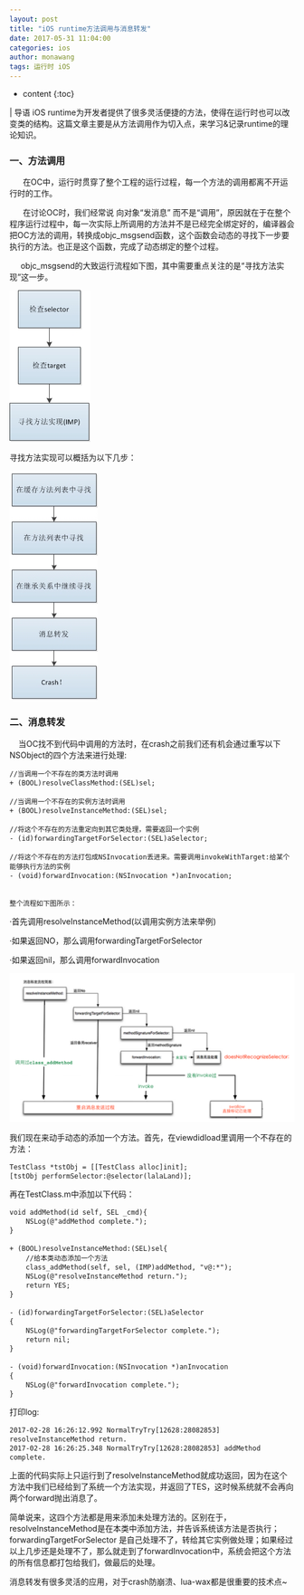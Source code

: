 ```yaml
---
layout: post
title: "iOS runtime方法调用与消息转发"
date: 2017-05-31 11:04:00
categories: ios
author: monawang
tags: 运行时 iOS
---
```


* content
{:toc}

| 导语 iOS
runtime为开发者提供了很多灵活便捷的方法，使得在运行时也可以改变类的结构。这篇文章主要是从方法调用作为切入点，来学习&记录runtime的理论知识。

### 一、方法调用

<!--more-->
      在OC中，运行时贯穿了整个工程的运行过程，每一个方法的调用都离不开运行时的工作。

      在讨论OC时，我们经常说 向对象“发消息”
而不是“调用”，原因就在于在整个程序运行过程中，每一次实际上所调用的方法并不是已经完全绑定好的，编译器会把OC方法的调用，转换成objc_msgsend函数，这个函数会动态的寻找下一步要执行的方法。也正是这个函数，完成了动态绑定的整个过程。

     objc_msgsend的大致运行流程如下图，其中需要重点关注的是“寻找方法实现”这一步。

![](/image/iOS_runtime_fang_fa_diao_yong_yu_xiao_xi_zhuan_fa/d515fc633024d8f4dd248537f2a8362fa68e82564207a02fe9108e58e289a3d6)

寻找方法实现可以概括为以下几步：

![](/image/iOS_runtime_fang_fa_diao_yong_yu_xiao_xi_zhuan_fa/49d65bf7c25d01679631572571ba47035cc6ddd790eaae7950b4c32b405703e0)

### 二、消息转发

    当OC找不到代码中调用的方法时，在crash之前我们还有机会通过重写以下NSObject的四个方法来进行处理:

    
    
    //当调用一个不存在的类方法时调用
    + (BOOL)resolveClassMethod:(SEL)sel;
    
    //当调用一个不存在的实例方法时调用
    + (BOOL)resolveInstanceMethod:(SEL)sel;
    
    //将这个不存在的方法重定向到其它类处理，需要返回一个实例
    - (id)forwardingTargetForSelector:(SEL)aSelector;
    
    //将这个不存在的方法打包成NSInvocation丢进来。需要调用invokeWithTarget:给某个能够执行方法的实例
    - (void)forwardInvocation:(NSInvocation *)anInvocation;
    
    
    整个流程如下图所示：

·首先调用resolveInstanceMethod(以调用实例方法来举例)

·如果返回NO，那么调用forwardingTargetForSelector

·如果返回nil，那么调用forwardInvocation

![](/image/iOS_runtime_fang_fa_diao_yong_yu_xiao_xi_zhuan_fa/e61d9fea2a32c69da6ab6876f3a26add0dfcf4e231ccd171d2ff36e92d99fbe7)

我们现在来动手动态的添加一个方法。首先，在viewdidload里调用一个不存在的方法：

    
    
    TestClass *tstObj = [[TestClass alloc]init];
    [tstObj performSelector:@selector(lalaLand)];

再在TestClass.m中添加以下代码：

    
    
    void addMethod(id self, SEL _cmd){
        NSLog(@"addMethod complete.");
    }
    
    + (BOOL)resolveInstanceMethod:(SEL)sel{
        //给本类动态添加一个方法
        class_addMethod(self, sel, (IMP)addMethod, "v@:*");
        NSLog(@"resolveInstanceMethod return.");
        return YES;
    }
    
    - (id)forwardingTargetForSelector:(SEL)aSelector
    {
        NSLog(@"forwardingTargetForSelector complete.");
        return nil;
    }
    
    - (void)forwardInvocation:(NSInvocation *)anInvocation
    {
        NSLog(@"forwardInvocation complete.");
    }

打印log:

    
    
    2017-02-28 16:26:12.992 NormalTryTry[12628:28082853] resolveInstanceMethod return.
    2017-02-28 16:26:25.348 NormalTryTry[12628:28082853] addMethod complete.

上面的代码实际上只运行到了resolveInstanceMethod就成功返回，因为在这个方法中我们已经给到了系统一个方法实现，并返回了TES，这时候系统就不会再向两个forward抛出消息了。

简单说来，这四个方法都是用来添加未处理方法的。区别在于，resolveInstanceMethod是在本类中添加方法，并告诉系统该方法是否执行；forwardingTargetForSelector
是自己处理不了，转给其它实例做处理；如果经过以上几步还是处理不了，那么就走到了forwardInvocation中，系统会把这个方法的所有信息都打包给我们，做最后的处理。

消息转发有很多灵活的应用，对于crash防崩溃、lua-wax都是很重要的技术点~

